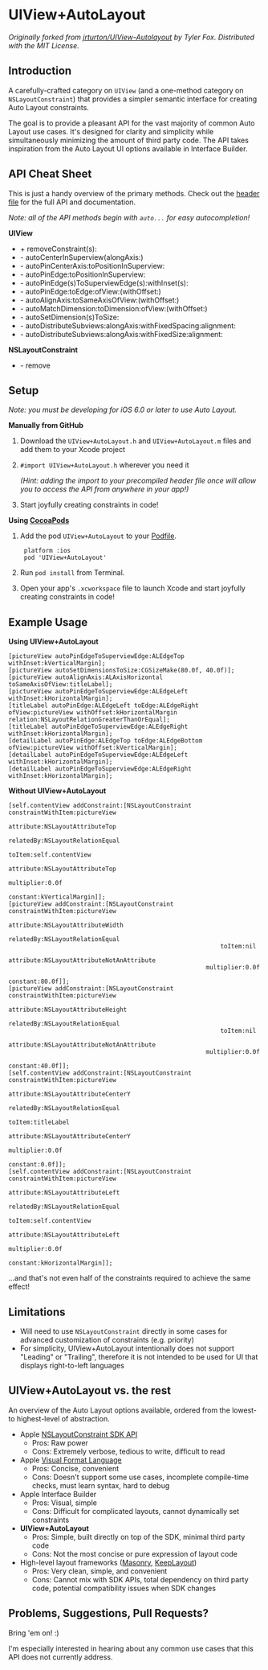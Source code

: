 UIView+AutoLayout
=================

*Originally forked from [jrturton/UIView-Autolayout](https://github.com/jrturton/UIView-Autolayout) by Tyler Fox. Distributed with the MIT License.*

Introduction
------------

A carefully-crafted category on `UIView` (and a one-method category on `NSLayoutConstraint`) that provides a simpler semantic interface for creating Auto Layout constraints.

The goal is to provide a pleasant API for the vast majority of common Auto Layout use cases. It's designed for clarity and simplicity while simultaneously minimizing the amount of third party code. The API takes inspiration from the Auto Layout UI options available in Interface Builder.

API Cheat Sheet
---------------

This is just a handy overview of the primary methods. Check out the [header file](https://github.com/smileyborg/UIView-AutoLayout/blob/master/UIView%2BAutoLayout.h) for the full API and documentation.

*Note: all of the API methods begin with `auto...` for easy autocompletion!*

**UIView**

*	\+ removeConstraint(s):
*	\- autoCenterInSuperview(alongAxis:)
*	\- autoPinCenterAxis:toPositionInSuperview:
*	\- autoPinEdge:toPositionInSuperview:
*	\- autoPinEdge(s)ToSuperviewEdge(s):withInset(s):
*	\- autoPinEdge:toEdge:ofView:(withOffset:)
*	\- autoAlignAxis:toSameAxisOfView:(withOffset:)
*	\- autoMatchDimension:toDimension:ofView:(withOffset:)
*	\- autoSetDimension(s)ToSize:
*	\- autoDistributeSubviews:alongAxis:withFixedSpacing:alignment:
*	\- autoDistributeSubviews:alongAxis:withFixedSize:alignment:

**NSLayoutConstraint**

*	\- remove

Setup
-----
*Note: you must be developing for iOS 6.0 or later to use Auto Layout.*

**Manually from GitHub**

1.	Download the `UIView+AutoLayout.h` and `UIView+AutoLayout.m` files and add them to your Xcode project
2.	`#import UIView+AutoLayout.h` wherever you need it

	*(Hint: adding the import to your precompiled header file once will allow you to access the API from anywhere in your app!)*
3.	Start joyfully creating constraints in code!

**Using [CocoaPods](http://cocoapods.org)**

1. Add the pod `UIView+AutoLayout` to your [Podfile](https://github.com/CocoaPods/CocoaPods/wiki/A-Podfile).

    	platform :ios
    	pod 'UIView+AutoLayout'

2. Run `pod install` from Terminal.
3. Open your app's `.xcworkspace` file to launch Xcode and start joyfully creating constraints in code!

Example Usage
-------------

**Using UIView+AutoLayout**

	[pictureView autoPinEdgeToSuperviewEdge:ALEdgeTop withInset:kVerticalMargin];
	[pictureView autoSetDimensionsToSize:CGSizeMake(80.0f, 40.0f)];
	[pictureView autoAlignAxis:ALAxisHorizontal toSameAxisOfView:titleLabel];
	[pictureView autoPinEdgeToSuperviewEdge:ALEdgeLeft withInset:kHorizontalMargin];
	[titleLabel autoPinEdge:ALEdgeLeft toEdge:ALEdgeRight ofView:pictureView withOffset:kHorizontalMargin relation:NSLayoutRelationGreaterThanOrEqual];
	[titleLabel autoPinEdgeToSuperviewEdge:ALEdgeRight withInset:kHorizontalMargin];
	[detailLabel autoPinEdge:ALEdgeTop toEdge:ALEdgeBottom ofView:pictureView withOffset:kVerticalMargin];
	[detailLabel autoPinEdgeToSuperviewEdge:ALEdgeLeft withInset:kHorizontalMargin];
	[detailLabel autoPinEdgeToSuperviewEdge:ALEdgeRight withInset:kHorizontalMargin];
	
**Without UIView+AutoLayout**

	[self.contentView addConstraint:[NSLayoutConstraint constraintWithItem:pictureView
                                                                 attribute:NSLayoutAttributeTop
                                                                 relatedBy:NSLayoutRelationEqual
                                                                    toItem:self.contentView
                                                                 attribute:NSLayoutAttributeTop
                                                                multiplier:0.0f
                                                                  constant:kVerticalMargin]];
    [pictureView addConstraint:[NSLayoutConstraint constraintWithItem:pictureView
                                                            attribute:NSLayoutAttributeWidth
                                                            relatedBy:NSLayoutRelationEqual
                                                               toItem:nil
                                                            attribute:NSLayoutAttributeNotAnAttribute
                                                           multiplier:0.0f
                                                             constant:80.0f]];
    [pictureView addConstraint:[NSLayoutConstraint constraintWithItem:pictureView
                                                            attribute:NSLayoutAttributeHeight
                                                            relatedBy:NSLayoutRelationEqual
                                                               toItem:nil
                                                            attribute:NSLayoutAttributeNotAnAttribute
                                                           multiplier:0.0f
                                                             constant:40.0f]];
    [self.contentView addConstraint:[NSLayoutConstraint constraintWithItem:pictureView
                                                                 attribute:NSLayoutAttributeCenterY
                                                                 relatedBy:NSLayoutRelationEqual
                                                                    toItem:titleLabel
                                                                 attribute:NSLayoutAttributeCenterY
                                                                multiplier:0.0f
                                                                  constant:0.0f]];
    [self.contentView addConstraint:[NSLayoutConstraint constraintWithItem:pictureView
                                                                 attribute:NSLayoutAttributeLeft
                                                                 relatedBy:NSLayoutRelationEqual
                                                                    toItem:self.contentView
                                                                 attribute:NSLayoutAttributeLeft
                                                                multiplier:0.0f
                                                                  constant:kHorizontalMargin]];
...and that's not even half of the constraints required to achieve the same effect!

Limitations
-----------

*	Will need to use `NSLayoutConstraint` directly in some cases for advanced customization of constraints (e.g. priority)
*	For simplicity, UIView+AutoLayout intentionally does not support "Leading" or "Trailing", therefore it is not intended to be used for UI that displays right-to-left languages

UIView+AutoLayout vs. the rest
------------------------------

An overview of the Auto Layout options available, ordered from the lowest- to highest-level of abstraction.

*	Apple [NSLayoutConstraint SDK API](https://developer.apple.com/library/ios/documentation/AppKit/Reference/NSLayoutConstraint_Class/NSLayoutConstraint/NSLayoutConstraint.html#//apple_ref/doc/uid/TP40010628-CH1-SW18)
 	*	Pros: Raw power
	*	Cons: Extremely verbose, tedious to write, difficult to read
*	Apple [Visual Format Language](http://developer.apple.com/library/ios/documentation/UserExperience/Conceptual/AutolayoutPG/Articles/formatLanguage.html)
	*	Pros: Concise, convenient
	*	Cons: Doesn't support some use cases, incomplete compile-time checks, must learn syntax, hard to debug
*	Apple Interface Builder
	*	Pros: Visual, simple
	* 	Cons: Difficult for complicated layouts, cannot dynamically set constraints	
*	**UIView+AutoLayout**
	*	Pros: Simple, built directly on top of the SDK, minimal third party code
	*	Cons: Not the most concise or pure expression of layout code
*	High-level layout frameworks ([Masonry](https://github.com/cloudkite/Masonry), [KeepLayout](https://github.com/iMartinKiss/KeepLayout))
	*	Pros: Very clean, simple, and convenient 
	*	Cons: Cannot mix with SDK APIs, total dependency on third party code, potential compatibility issues when SDK changes

Problems, Suggestions, Pull Requests?
-------------------------------------

Bring 'em on! :)

I'm especially interested in hearing about any common use cases that this API does not currently address.